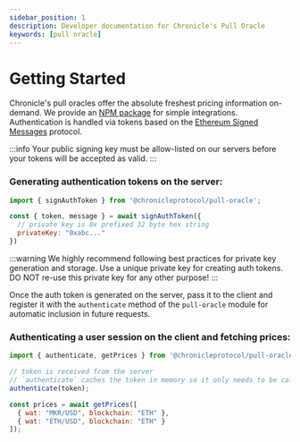 ```yaml
---
sidebar_position: 1
description: Developer documentation for Chronicle's Pull Oracle
keywords: [pull oracle]
---
```

# Getting Started

Chronicle's pull oracles offer the absolute freshest pricing information on-demand. We provide an [NPM package](https://www.npmjs.com/package/@chronicleprotocol/pull-oracle) for simple integrations. Authentication is handled via tokens based on the [Ethereum Signed Messages](https://eips.ethereum.org/EIPS/eip-191) protocol.

:::info
Your public signing key must be allow-listed on our servers before your tokens will be accepted as valid.
:::

### Generating authentication tokens on the server:
```js
import { signAuthToken } from '@chronicleprotocol/pull-oracle';

const { token, message } = await signAuthToken({
  // private key is 0x prefixed 32 byte hex string
  privateKey: "0xabc..."
})
```

:::warning
We highly recommend following best practices for private key generation and storage. Use a unique private key for creating auth tokens. DO NOT re-use this private key for any other purpose!
:::

Once the auth token is generated on the server, pass it to the client and register it with the `authenticate` method of the `pull-oracle` module for automatic inclusion in future requests.

### Authenticating a user session on the client and fetching prices:
```js
import { authenticate, getPrices } from '@chronicleprotocol/pull-oracle';

// token is received from the server
// `authenticate` caches the token in memory so it only needs to be called once per session
authenticate(token);

const prices = await getPrices([
  { wat: "MKR/USD", blockchain: "ETH" },
  { wat: "ETH/USD", blockchain: "ETH" }
]);
```
